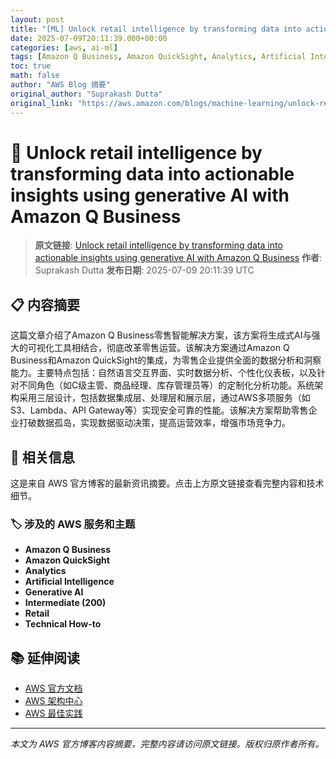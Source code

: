 ```yaml
---
layout: post
title: "[ML] Unlock retail intelligence by transforming data into actionable insights using generative AI with Amazon Q Business"
date: 2025-07-09T20:11:39.000+00:00
categories: [aws, ai-ml]
tags: [Amazon Q Business, Amazon QuickSight, Analytics, Artificial Intelligence, Generative AI, Intermediate (200), Retail, Technical How-to]
toc: true
math: false
author: "AWS Blog 摘要"
original_author: "Suprakash Dutta"
original_link: "https://aws.amazon.com/blogs/machine-learning/unlock-retail-intelligence-by-transforming-data-into-actionable-insights-using-generative-ai-with-amazon-q-business/"
---
```


# 🤖 Unlock retail intelligence by transforming data into actionable insights using generative AI with Amazon Q Business

> **原文链接**: [Unlock retail intelligence by transforming data into actionable insights using generative AI with Amazon Q Business](https://aws.amazon.com/blogs/machine-learning/unlock-retail-intelligence-by-transforming-data-into-actionable-insights-using-generative-ai-with-amazon-q-business/)
> **作者**: Suprakash Dutta
> **发布日期**: 2025-07-09 20:11:39 UTC

## 📋 内容摘要

这篇文章介绍了Amazon Q Business零售智能解决方案，该方案将生成式AI与强大的可视化工具相结合，彻底改革零售运营。该解决方案通过Amazon Q Business和Amazon QuickSight的集成，为零售企业提供全面的数据分析和洞察能力。主要特点包括：自然语言交互界面、实时数据分析、个性化仪表板，以及针对不同角色（如C级主管、商品经理、库存管理员等）的定制化分析功能。系统架构采用三层设计，包括数据集成层、处理层和展示层，通过AWS多项服务（如S3、Lambda、API Gateway等）实现安全可靠的性能。该解决方案帮助零售企业打破数据孤岛，实现数据驱动决策，提高运营效率，增强市场竞争力。

## 🔗 相关信息

这是来自 AWS 官方博客的最新资讯摘要。点击上方原文链接查看完整内容和技术细节。

### 🏷️ 涉及的 AWS 服务和主题

- **Amazon Q Business**
- **Amazon QuickSight**
- **Analytics**
- **Artificial Intelligence**
- **Generative AI**
- **Intermediate (200)**
- **Retail**
- **Technical How-to**

## 📚 延伸阅读

- [AWS 官方文档](https://docs.aws.amazon.com/)
- [AWS 架构中心](https://aws.amazon.com/architecture/)
- [AWS 最佳实践](https://aws.amazon.com/architecture/well-architected/)

---

*本文为 AWS 官方博客内容摘要，完整内容请访问原文链接。版权归原作者所有。*